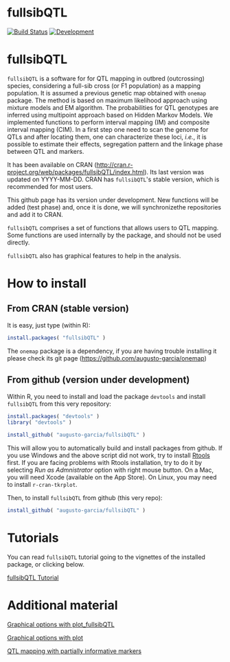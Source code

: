 # fullsibQTL

[![Build Status](https://travis-ci.org/augusto-garcia/fullsibQTL.svg?branch=master)](https://travis-ci.org/augusto-garcia/fullsibQTL) [![Development](https://img.shields.io/badge/development-active-blue.svg)](https://img.shields.io/badge/development-active-blue.svg)

<!-- [![Build Status](https://travis-ci.org/augusto-garcia/fullsibQTL.svg?branch=master)](https://travis-ci.org/augusto-garcia/fullsibQTL) -->

# fullsibQTL

`fullsibQTL` is a software for for QTL mapping in outbred (outcrossing) species, considering a full-sib cross (or F1 population) as a mapping population. It is assumed a previous genetic map obtained with `onemap` package. The method is based on maximum likelihood approach using mixture models and EM algorithm. The probabilities for QTL genotypes are inferred using multipoint approach based on Hidden Markov Models. We implemented functions to perform interval mapping (IM) and composite interval mapping (CIM). In a first step one need to scan the genome for QTLs and after locating them, one can characterize these loci, *i.e.*, it is possible to estimate their effects, segregation pattern and the linkage phase between QTL and markers.

It has been available on CRAN (http://cran.r-project.org/web/packages/fullsibQTL/index.html). Its last version was updated on YYYY-MM-DD. CRAN has `fullsibQTL`'s stable version, which is recommended for most users.

This github page has its version under development. New functions will be added (test phase) and, once it is done, we will synchronizethe repositories and add it to CRAN.

`fullsibQTL` comprises a set of functions that allows users to QTL mapping. Some functions are used internally by the package, and should not be used directly.

`fullsibQTL` also has graphical features to help in the analysis.

<blockquote class="imgur-embed-pub" lang="en" data-id="a/eE7YM"><a href="//imgur.com/eE7YM"></a></blockquote><script async src="//s.imgur.com/min/embed.js" charset="utf-8"></script>

# How to install

## From CRAN (stable version)

It is easy, just type (within R):

```R
install.packages( "fullsibQTL" )
```

The `onemap` package is a dependency, if you are having trouble installing it please check its git page (https://github.com/augusto-garcia/onemap)

## From github (version under development)

Within R, you need to install and load the package `devtools` and install `fullsibQTL` from this very repository:

```R
install.packages( "devtools" )
library( "devtools" )

install_github( "augusto-garcia/fullsibQTL" )
```

This will allow you to automatically build and install packages from github. If you use Windows and the above script did not work, try to install [Rtools](https://cran.r-project.org/bin/windows/Rtools/) first. If you are facing problems with Rtools installation, try to do it by selecting *Run as Admnistrator* option with right mouse button. On a Mac, you will need Xcode (available on the App Store). On Linux, you may need to install `r-cran-tkrplot`.

Then, to install `fullsibQTL` from github (this very repo):

```R
install_github( "augusto-garcia/fullsibQTL" )
```

# Tutorials

You can read `fullsibQTL` tutorial going to the vignettes of the installed package, or clicking below.

[fullsibQTL Tutorial](https://rramadeu.github.io/fullsibQTL/vignettes_highres/fullsibQTL_Tutorial.html)

# Additional material
[Graphical options with plot_fullsibQTL](https://rramadeu.github.io/fullsibQTL/vignettes_highres/Graphical_options_with_plot_fullsibQTL.html)

[Graphical options with plot](https://rramadeu.github.io/fullsibQTL/vignettes_highres/Graphical_options_with_plot.html)

[QTL mapping with partially informative markers](https://rramadeu.github.io/fullsibQTL/vignettes_highres/QTL_mapping_with_partially_informative_markers.html)
